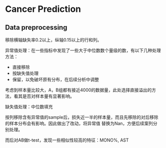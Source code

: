 # Cancer Prediction

## Data preprocessing

移除横轴缺失率0.2以上，纵轴0.15以上的行和列。

异常值处理：在一些指标中发现了一些大于中位数数个量级的数，有以下几种处理方法：

* 直接移除
* 按缺失值处理
* 保留，以免破坏原有分布，在后续分析中调整

考虑到样本量比较大，A，B组都有接近4000的数据量，此处选择直接溢出的方法，看其是否对样本量有显著影响。

缺失值处理：中位数填充

按列移除含有异常值的sample后，损失近一半的样本量，而且先移除的对后移除的样本分布会有影响。因此做出了改动，将异常值 替换为Nan，方便后续案列分别处理。

而后对AB做t-test，发现一些相似性较高的特征：MONO%, AST
